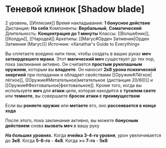 # Теневой клинок [Shadow blade]
2 уровень, [[Иллюзия]]
Время накладывания: **1 бонусное действие**
Дистанция: **На себя**
Компоненты: **Вербальный**, **Соматический**
Длительность: **Концентрация до 1 минуты**
Классы: [[Волшебник]], [[Колдун]], [[Чародей]]
Архетипы: [[Магус#Орден Затмения|Орден Затмения (Магус)]]
Источник: «Xanathar's Guide to Everything»

Вы сплетаете воедино нити тени, чтобы создать в ваших руках **меч затвердевшего мрака**. Этот **магический меч** существует до тех пор, пока заклинание активно. Он считается **простым рукопашным оружием**, которым вы **владеете**. Он наносит **2к8 урона психической энергией** при попадании и обладает свойствами [[Оружие#Лёгкое|лёгкое]], [[Оружие#Метательное|метательное (дистанция 20/60)]] и [[Оружие#Фехтовальное|фехтовальное]]. Кроме того, когда вы используете **меч** для **атаки** цели, которая находится в **тусклом свете** или **темноте**, вы совершаете **бросок атаки с преимуществом**

Если вы **роняете оружие** или **метаете** его, оно **рассеивается в конце хода**

После этого, пока заклинание активно, вы можете **бонусным действием** снова **вызвать меч** в вашу руку

**_На больших уровнях._** Когда **ячейка 3-4-го уровня**, урон увеличивается до **3к8**. Когда **5-6-го** - **4к8**. Когда **>= 7-го** - **5к8**